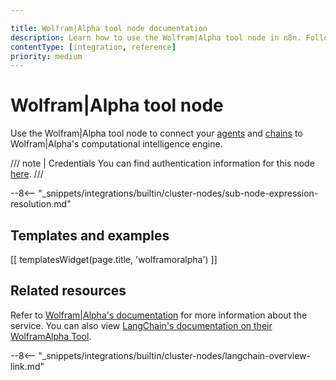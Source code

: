 ```yaml
---

title: Wolfram|Alpha tool node documentation
description: Learn how to use the Wolfram|Alpha tool node in n8n. Follow technical documentation to integrate Wolfram|Alpha tool node into your workflows.
contentType: [integration, reference]
priority: medium
---
```


# Wolfram|Alpha tool node

Use the Wolfram|Alpha tool node to connect your [agents](/glossary.md#ai-agent) and [chains](/glossary.md#ai-chain) to Wolfram|Alpha's computational intelligence engine.

/// note | Credentials
You can find authentication information for this node [here](/integrations/builtin/credentials/wolframalpha.md).
///

--8<-- "_snippets/integrations/builtin/cluster-nodes/sub-node-expression-resolution.md"

## Templates and examples

<!-- see https://www.notion.so/n8n/Pull-in-templates-for-the-integrations-pages-37c716837b804d30a33b47475f6e3780 -->
[[ templatesWidget(page.title, 'wolframoralpha') ]]

## Related resources

Refer to [Wolfram|Alpha's documentation](https://products.wolframalpha.com/api) for more information about the service. You can also view [LangChain's documentation on their WolframAlpha Tool](https://js.langchain.com/docs/integrations/tools/wolframalpha/).

--8<-- "_snippets/integrations/builtin/cluster-nodes/langchain-overview-link.md"


